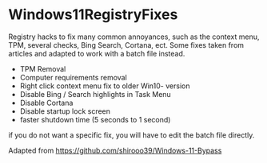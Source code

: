 # Windows11RegistryFixes
Registry hacks to fix many common annoyances, such as the context menu, TPM, several checks, Bing Search, Cortana, ect. Some fixes taken from articles and adapted to work with a batch file instead.


* TPM Removal
* Computer requirements removal
* Right click context menu fix to older Win10- version
* Disable Bing / Search highlights in Task Menu
* Disable Cortana
* Disable startup lock screen
* faster shutdown time (5 seconds to 1 second)

if you do not want a specific fix, you will have to edit the batch file directly.


Adapted from 
https://github.com/shirooo39/Windows-11-Bypass
